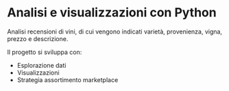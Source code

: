 # Analisi e visualizzazioni con Python

Analisi recensioni di vini, di cui vengono indicati varietà, provenienza, vigna, prezzo e descrizione.

Il progetto si sviluppa con:

- Esplorazione dati
- Visualizzazioni
- Strategia assortimento marketplace
